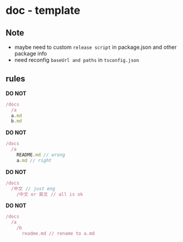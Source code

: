 # doc - template

## Note

- maybe need to custom `release script` in package.json and other package info
- need reconfig `baseUrl and paths` in `tsconfig.json`

## rules

**DO NOT**

```js
/docs
  /a
  a.md
  b.md
```

**DO NOT**

```js
/docs
  /a
    README.md // wrong
    a.md // right
```

**DO NOT**

```js
/docs
  /中文 // just eng
    /中文 or 英文 // all is ok
```

**DO NOT**

```js
/docs
  /a
    /b
      readme.md // rename to a.md
```